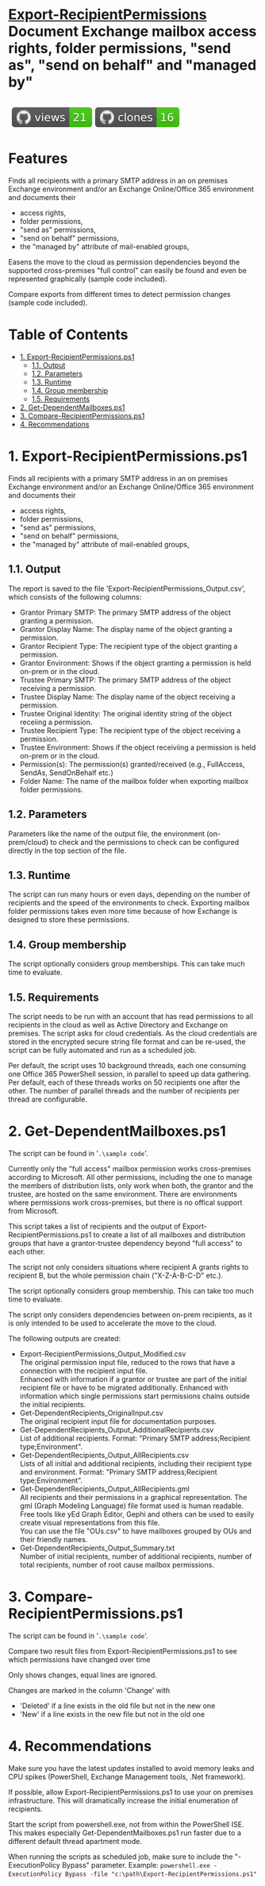 <!-- omit in toc -->
# **<a href="https://github.com/GruberMarkus/Export-RecipientPermissions" target="_blank">Export-RecipientPermissions</a>**<br>Document Exchange mailbox access rights, folder permissions, "send as", "send on behalf" and "managed by"<br><!--XXXRemoveWhenBuildingXXX<a href="https://github.com/GruberMarkus/Export-RecipientPermissions/releases" target="_blank"><img src="https://img.shields.io/badge/this%20release-XXXVersionStringXXX-informational" alt=""></a> XXXRemoveWhenBuildingXXX--><a href="https://github.com/GruberMarkus/Export-RecipientPermissions" target="_blank"><img src="https://img.shields.io/github/license/GruberMarkus/Export-RecipientPermissions" alt=""></a> <a href="https://github.com/GruberMarkus/Export-RecipientPermissions/releases" target="_blank"><img src="https://img.shields.io/github/v/release/GruberMarkus/Export-RecipientPermissions?display_name=tag&include_prereleases&sort=semver&label=latest%20release&color=informational" alt="" data-external="1"></a> <a href="https://github.com/GruberMarkus/Export-RecipientPermissions/issues" target="_blank"><img src="https://img.shields.io/github/issues/GruberMarkus/Export-RecipientPermissions" alt="" data-external="1"></a><br><a href="https://github.com/sponsors/GruberMarkus" target="_blank"><img src="https://img.shields.io/badge/sponsor-white?logo=githubsponsors" alt=""></a> <img src="https://raw.githubusercontent.com/GruberMarkus/my-traffic2badge/traffic/traffic-Export-RecipientPermissions/views.svg" alt="" data-external="1"> <img src="https://raw.githubusercontent.com/GruberMarkus/my-traffic2badge/traffic/traffic-Export-RecipientPermissions/clones.svg" alt="" data-external="1"> <a href="https://github.com/GruberMarkus/Export-RecipientPermissions/network/members" target="_blank"><img src="https://img.shields.io/github/forks/GruberMarkus/Export-RecipientPermissions" alt="" data-external="1"></a> <a href="https://github.com/GruberMarkus/Export-RecipientPermissions/releases" target="_blank"><img src="https://img.shields.io/github/downloads/GruberMarkus/Export-RecipientPermissions/total" alt="" data-external="1"></a> <a href="https://github.com/GruberMarkus/Export-RecipientPermissions/stargazers" target="_blank"><img src="https://img.shields.io/github/stars/GruberMarkus/Export-RecipientPermissions" alt="" data-external="1"></a>  

# Features <!-- omit in toc -->
Finds all recipients with a primary SMTP address in an on premises Exchange environment and/or an Exchange Online/Office 365 environment and documents their
- access rights,
- folder permissions,
- "send as" permissions,
- "send on behalf" permissions,
- the "managed by" attribute of mail-enabled groups,

Easens the move to the cloud as permission dependencies beyond the supported cross-premises "full control" can easily be found and even be represented graphically (sample code included).

Compare exports from different times to detect permission changes (sample code included). 

# Table of Contents <!-- omit in toc -->
- [1. Export-RecipientPermissions.ps1](#1-export-recipientpermissionsps1)
	- [1.1. Output](#11-output)
	- [1.2. Parameters](#12-parameters)
	- [1.3. Runtime](#13-runtime)
	- [1.4. Group membership](#14-group-membership)
	- [1.5. Requirements](#15-requirements)
- [2. Get-DependentMailboxes.ps1](#2-get-dependentmailboxesps1)
- [3. Compare-RecipientPermissions.ps1](#3-compare-recipientpermissionsps1)
- [4. Recommendations](#4-recommendations)

# 1. Export-RecipientPermissions.ps1
Finds all recipients with a primary SMTP address in an on premises Exchange environment and/or an Exchange Online/Office 365 environment and documents their
- access rights,
- folder permissions,
- "send as" permissions,
- "send on behalf" permissions,
- the "managed by" attribute of mail-enabled groups,
## 1.1. Output
The report is saved to the file 'Export-RecipientPermissions_Output.csv', which consists of the following columns:
- Grantor Primary SMTP: The primary SMTP address of the object granting a permission.
- Grantor Display Name: The display name of the object granting a permission.
- Grantor Recipient Type: The recipient type of the object granting a permission.
- Grantor Environment: Shows if the object granting a permission is held on-prem or in the cloud.
- Trustee Primary SMTP: The primary SMTP address of the object receiving a permission.
- Trustee Display Name: The display name of the object receiving a permission.
- Trustee Original Identity: The original identity string of the object receiing a permission.
- Trustee Recipient Type: The recipient type of the object receiving a permission.
- Trustee Environment: Shows if the object receiviing a permission is held on-prem or in the cloud.
- Permission(s): The permission(s) granted/received (e.g., FullAccess, SendAs, SendOnBehalf etc.)
- Folder Name: The name of the mailbox folder when exporting mailbox folder permissions.
## 1.2. Parameters
Parameters like the name of the output file, the environment (on-prem/cloud) to check and the permissions to check can be configured directly in the top section of the file.
## 1.3. Runtime
The script can run many hours or even days, depending on the number of recipients and the speed of the environments to check.
Exporting mailbox folder permissions takes even more time because of how Exchange is designed to store these permissions.
## 1.4. Group membership
The script optionally considers group memberships. This can take much time to evaluate.
## 1.5. Requirements
The script needs to be run with an account that has read permissions to all recipients in the cloud as well as Active Directory and Exchange on premises. The script asks for cloud credentials.
As the cloud credentials are stored in the encrypted secure string file format and can be re-used, the script can be fully automated and run as a scheduled job.

Per default, the script uses 10 background threads, each one consuming one Office 365 PowerShell session, in parallel to speed up data gathering. Per default, each of these threads works on 50 recipients one after the other. The number of parallel threads and the number of recipients per thread are configurable.

# 2. Get-DependentMailboxes.ps1
The script can be found in '`.\sample code`'.

Currently only the "full access" mailbox permission works cross-premises according to Microsoft. All other permissions, including the one to manage the members of distribution lists, only work when both, the grantor and the trustee, are hosted on the same environment.
There are environments where permissions work cross-premises, but there is no offical support from Microsoft.

This script takes a list of recipients and the output of Export-RecipientPermissions.ps1 to create a list of all mailboxes and distribution groups that have a grantor-trustee dependency beyond "full access" to each other.

The script not only considers situations where recipient A grants rights to recipient B, but the whole permission chain ("X-Z-A-B-C-D" etc.).

The script optionally considers group membership. This can take too much time to evaluate.

The script only considers dependencies between on-prem recipients, as it is only intended to be used to accelerate the move to the cloud.

The following outputs are created:
- Export-RecipientPermissions_Output_Modified.csv  
	The original permission input file, reduced to the rows that have a connection with the recipient input file.  
	Enhanced with information if a grantor or trustee are part of the initial recipient file or have to be migrated additionally.
	Enhanced with information which single permissions start permissions chains outside the initial recipients.
-	Get-DependentRecipients_OriginalInput.csv  
	The original recipient input file for documentation purposes.
-	Get-DependentRecipients_Output_AdditionalRecipients.csv  
	List of additional recipients. Format: "Primary SMTP address;Recipient type;Environment".
-	Get-DependentRecipients_Output_AllRecipients.csv  
	Lists of all initial and additional recipients, including their recipient type and environment. Format: "Primary SMTP address;Recipient type;Environment".
-	Get-DependentRecipients_Output_AllRecipients.gml  
	All recipients and their permissions in a graphical representation. The gml (Graph Modeling Language) file format used is human readable. Free tools like yEd Graph Editor, Gephi and others can be used to easily create visual representations from this file.  
	You can use the file "OUs.csv" to have mailboxes grouped by OUs and their friendly names.
-	Get-DependentRecipients_Output_Summary.txt  
	Number of initial recipients, number of additional recipients, number of total recipients, number of root cause mailbox permissions.

# 3. Compare-RecipientPermissions.ps1
The script can be found in '`.\sample code`'.

Compare two result files from Export-RecipientPermissions.ps1 to see which permissions have changed over time

Only shows changes, equal lines are ignored.

Changes are marked in the column 'Change' with
- 'Deleted' if a line exists in the old file but not in the new one
- 'New' if a line exists in the new file but not in the old one

# 4. Recommendations
Make sure you have the latest updates installed to avoid memory leaks and CPU spikes (PowerShell, Exchange Management tools, .Net framework).

If possible, allow Export-RecipientPermissions.ps1 to use your on premises infrastructure. This will dramatically increase the initial enumeration of recipients.

Start the script from powershell.exe, not from within the PowerShell ISE. This makes especially Get-DependentMailboxes.ps1 run faster due to a different default thread apartment mode.

When running the scripts as scheduled job, make sure to include the "-ExecutionPolicy Bypass" parameter.
Example: `powershell.exe -ExecutionPolicy Bypass -file "c:\path\Export-RecipientPermissions.ps1"`